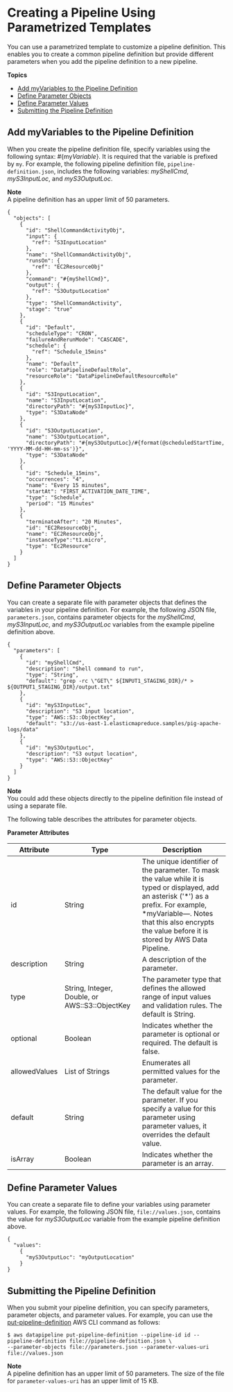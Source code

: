 # Creating a Pipeline Using Parametrized Templates<a name="dp-custom-templates"></a>

You can use a parametrized template to customize a pipeline definition\. This enables you to create a common pipeline definition but provide different parameters when you add the pipeline definition to a new pipeline\.

**Topics**
+ [Add myVariables to the Pipeline Definition](#add-pipeline-variables)
+ [Define Parameter Objects](#define-pipeline-parameter-objects)
+ [Define Parameter Values](#define-pipeline-parameter-values)
+ [Submitting the Pipeline Definition](#submit-pipeline-definition)

## Add myVariables to the Pipeline Definition<a name="add-pipeline-variables"></a>

When you create the pipeline definition file, specify variables using the following syntax: \#\{my*Variable*\}\. It is required that the variable is prefixed by `my`\. For example, the following pipeline definition file, `pipeline-definition.json`, includes the following variables: *myShellCmd*, *myS3InputLoc*, and *myS3OutputLoc*\.

**Note**  
A pipeline definition has an upper limit of 50 parameters\.

```
{ 
  "objects": [
    {
      "id": "ShellCommandActivityObj",
      "input": {
        "ref": "S3InputLocation"
      },
      "name": "ShellCommandActivityObj",
      "runsOn": {
        "ref": "EC2ResourceObj"
      },
      "command": "#{myShellCmd}",
      "output": {
        "ref": "S3OutputLocation"
      },
      "type": "ShellCommandActivity",
      "stage": "true"
    },
    {
      "id": "Default",
      "scheduleType": "CRON",
      "failureAndRerunMode": "CASCADE",
      "schedule": {
        "ref": "Schedule_15mins"
      },
      "name": "Default",
      "role": "DataPipelineDefaultRole",
      "resourceRole": "DataPipelineDefaultResourceRole"
    },
    {
      "id": "S3InputLocation",
      "name": "S3InputLocation",
      "directoryPath": "#{myS3InputLoc}",
      "type": "S3DataNode"
    },
    {
      "id": "S3OutputLocation",
      "name": "S3OutputLocation",
      "directoryPath": "#{myS3OutputLoc}/#{format(@scheduledStartTime, 'YYYY-MM-dd-HH-mm-ss')}",
      "type": "S3DataNode"
    },
    {
      "id": "Schedule_15mins",
      "occurrences": "4",
      "name": "Every 15 minutes",
      "startAt": "FIRST_ACTIVATION_DATE_TIME",
      "type": "Schedule",
      "period": "15 Minutes"
    },
    {
      "terminateAfter": "20 Minutes",
      "id": "EC2ResourceObj",
      "name": "EC2ResourceObj",
	  "instanceType":"t1.micro",
      "type": "Ec2Resource"
    }
  ]
}
```

## Define Parameter Objects<a name="define-pipeline-parameter-objects"></a>

You can create a separate file with parameter objects that defines the variables in your pipeline definition\. For example, the following JSON file, `parameters.json`, contains parameter objects for the *myShellCmd*, *myS3InputLoc*, and *myS3OutputLoc* variables from the example pipeline definition above\.

```
{
  "parameters": [
    {
      "id": "myShellCmd",
      "description": "Shell command to run",
      "type": "String",
      "default": "grep -rc \"GET\" ${INPUT1_STAGING_DIR}/* > ${OUTPUT1_STAGING_DIR}/output.txt"
    },
    {
      "id": "myS3InputLoc",
      "description": "S3 input location",
      "type": "AWS::S3::ObjectKey",
      "default": "s3://us-east-1.elasticmapreduce.samples/pig-apache-logs/data"
    },
    {
      "id": "myS3OutputLoc",
      "description": "S3 output location",
      "type": "AWS::S3::ObjectKey"
    }
  ]
}
```

**Note**  
You could add these objects directly to the pipeline definition file instead of using a separate file\.

The following table describes the attributes for parameter objects\.


**Parameter Attributes**  

| Attribute | Type | Description | 
| --- | --- | --- | 
| id | String | The unique identifier of the parameter\. To mask the value while it is typed or displayed, add an asterisk \('\*'\) as a prefix\. For example, \*myVariable—\. Notes that this also encrypts the value before it is stored by AWS Data Pipeline\. | 
| description | String | A description of the parameter\. | 
| type | String, Integer, Double, or AWS::S3::ObjectKey | The parameter type that defines the allowed range of input values and validation rules\. The default is String\. | 
| optional | Boolean | Indicates whether the parameter is optional or required\. The default is false\. | 
| allowedValues | List of Strings | Enumerates all permitted values for the parameter\. | 
| default | String | The default value for the parameter\. If you specify a value for this parameter using parameter values, it overrides the default value\. | 
| isArray | Boolean | Indicates whether the parameter is an array\. | 

## Define Parameter Values<a name="define-pipeline-parameter-values"></a>

You can create a separate file to define your variables using parameter values\. For example, the following JSON file, `file://values.json`, contains the value for *myS3OutputLoc* variable from the example pipeline definition above\.

```
{
  "values": 
    {
      "myS3OutputLoc": "myOutputLocation"
    }
}
```

## Submitting the Pipeline Definition<a name="submit-pipeline-definition"></a>

When you submit your pipeline definition, you can specify parameters, parameter objects, and parameter values\. For example, you can use the [put\-pipeline\-definition](http://docs.aws.amazon.com/cli/latest/reference/datapipeline/put-pipeline-definition.html) AWS CLI command as follows:

```
$ aws datapipeline put-pipeline-definition --pipeline-id id --pipeline-definition file://pipeline-definition.json \ 
--parameter-objects file://parameters.json --parameter-values-uri file://values.json
```

**Note**  
A pipeline definition has an upper limit of 50 parameters\. The size of the file for `parameter-values-uri` has an upper limit of 15 KB\.
